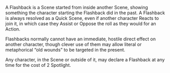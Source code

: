 A Flashback is a Scene started from inside another Scene, showing something the character starting the Flashback did in the past. A Flashback is always resolved as a Quick Scene, even if another character Reacts to join it, in which case they Assist or Oppose the roll as they would for an Action.

Flashbacks normally cannot have an immediate, hostile direct effect on another character, though clever use of them may allow literal or metaphorical “old wounds” to be targeted in the present.

Any character, in the Scene or outside of it, may declare a Flashback at any time for the cost of 2 Spotlight.